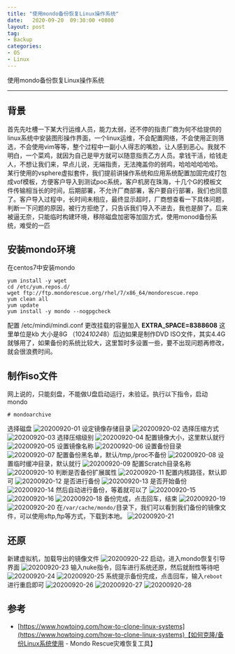 ```yaml
---
title: "使用mondo备份恢复Linux操作系统"
date:   2020-09-20  09:30:00 +0800
layout: post
tag:
- Backup
categories:
- OS
- Linux
---
```


使用mondo备份恢复Linux操作系统

-------
## 背景
首先先吐槽一下某大行运维人员，能力太弱，还不停的指责厂商为何不给提供的linux系统中安装图形操作界面，一个linux运维，不会配置网络，不会使用正则筛选，不会使用vim等等，整个过程中一副小人得志的嘴脸，让人感到恶心。我就不明白，一个菜鸡，就因为自己是甲方就可以随意指责乙方人员。拿钱干活，给钱走人，不想让我们来，早点儿说，无端指责，无法掩盖你的弱鸡，哈哈哈哈哈哈。     
某行使用的vsphere虚拟套件，我们提前讲操作系统和应用系统配置加固完成打包成vof模板，方便客户导入到测试poc系统，客户机房在珠海，十几个G的模板文件传输相当长的时间，后期部署，不允许厂商部署，客户要自行部署，我们也同意了。客户导入过程中，长时间未相应，最终显示超时，厂商想查看一下具体问题，判断一下问题的原因，被行方拒绝了，只告诉我们导入不进去，我也是醉了。后来被逼无奈，只能临时构建环境，移除磁盘加密等加固方式，使用monod备份系统，难受的一匹

## 安装mondo环境
在centos7中安装mondo
```
yum install -y wget
cd /etc/yum.repos.d/
wget ftp://ftp.mondorescue.org/rhel/7/x86_64/mondorescue.repo
yum clean all
yum update
yum install -y mondo --nogpgcheck
```

配置 /etc/mindi/mindi.conf 更改挂载的容量加入 **EXTRA_SPACE=8388608** 这里单位是kb 大小是8G （1024*1024*8）后边如果是制作DVD ISO文件，其实4.4G就够用了，如果备份的系统比较大，这里暂时多设置一些，要不出现问题再修改，就会很浪费时间。

## 制作iso文件
网上说的，只能刻盘，不能做U盘启动运行，未验证。执行以下指令，启动mondo 
```
# mondoarchive
```
选择磁盘
![20200920-01](/images/20200920-01.png)
设定镜像存储目录
![20200920-02](/images/20200920-02.png)
选择压缩方式
![20200920-03](/images/20200920-03.png)
选择压缩级别
![20200920-04](/images/20200920-04.png)
配置镜像大小，这里默认就行
![20200920-05](/images/20200920-05.png)
设置镜像名称
![20200920-06](/images/20200920-06.png)
设置备份目录
![20200920-07](/images/20200920-07.png)
配置备份黑名单，默认/tmp,/proc不备份
![20200920-08](/images/20200920-08.png)
设置临时缓冲目录，默认就行
![20200920-09](/images/20200920-09.png)
配置Scratch目录名称
![20200920-10](/images/20200920-10.png)
判断是否备份扩展属性
![20200920-11](/images/20200920-11.png)
配置内核路径，默认即可
![20200920-12](/images/20200920-12.png)
是否进行备份
![20200920-13](/images/20200920-13.png)
是否开始备份
![20200920-14](/images/20200920-14.png)
然后自动进行备份，等着就可以了
![20200920-15](/images/20200920-15.png)
![20200920-16](/images/20200920-16.png)
![20200920-18](/images/20200920-18.png)
备份完成，点击回车，结束
![20200920-19](/images/20200920-19.png)
![20200920-20](/images/20200920-20.png)
在```/var/cache/mondo/```目录下，我们可以看到我们备份的镜像文件，可以使用sftp,ftp等方式，下载到本地。
![20200920-21](/images/20200920-21.png)

## 还原
新建虚拟机，加载导出的镜像文件
![20200920-22](/images/20200920-22.png)
启动，进入mondo恢复引导界面
![20200920-23](/images/20200920-23.png)
输入nuke指令，回车进行系统还原，然后就耐性等待吧
![20200920-24](/images/20200920-24.png)
![20200920-25](/images/20200920-25.png)
系统提示备份完成，点击回车，输入```reboot```进行重启即可
![20200920-26](/images/20200920-26.png)
![20200920-27](/images/20200920-27.png)
![20200920-28](/images/20200920-28.png)

## 参考
- [https://www.howtoing.com/how-to-clone-linux-systems](https://www.howtoing.com/how-to-clone-linux-systems)【如何克隆/备份Linux系统使用 - Mondo Rescue灾难恢复工具】